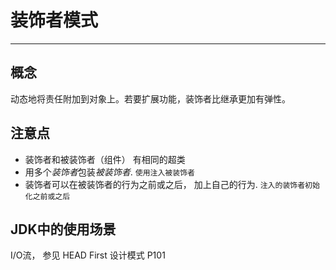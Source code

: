 # 装饰者模式
-------------------------

## 概念
动态地将责任附加到对象上。若要扩展功能，装饰者比继承更加有弹性。

## 注意点
* 装饰者和被装饰者（组件） 有相同的超类
* 用多个*装饰者*包装*被装饰者*. `使用注入被装饰者`
* 装饰者可以在被装饰者的行为之前或之后， 加上自己的行为. `注入的装饰者初始化之前或之后`

## JDK中的使用场景
I/O流， 参见 HEAD First 设计模式 P101